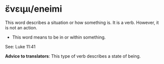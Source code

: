 # ἔνειμι/eneimi

This word describes a situation or how something is. It is a verb. However, it is not an action.

* This word means to be in or within something.

See: Luke 11:41

**Advice to translators**: This type of verb describes a state of being.
